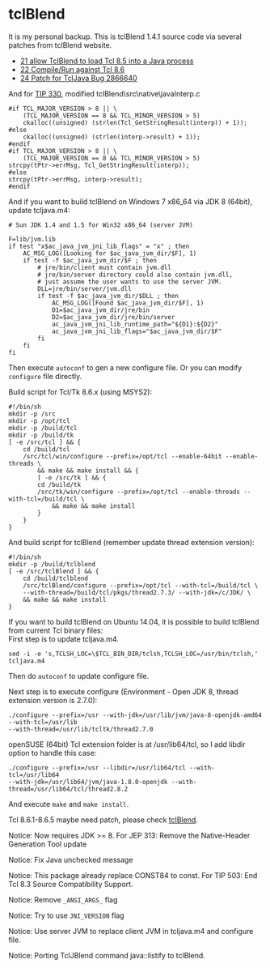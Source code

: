 tclBlend
===== 

It is my personal backup. This is tclBlend 1.4.1 source code via several
patches from tclBlend website.

* [21 allow TclBlend to load Tcl 8.5 into a Java process](http://sourceforge.net/p/tcljava/patches/21/)
* [22 Compile/​Run against Tcl 8.6](http://sourceforge.net/p/tcljava/patches/22/)
* [24 Patch for TclJava Bug 2866640](http://sourceforge.net/p/tcljava/patches/24/)

And for [TIP 330](http://www.tcl.tk/cgi-bin/tct/tip/330.html),
modified tclBlend\src\native\javaInterp.c

    #if TCL_MAJOR_VERSION > 8 || \
        (TCL_MAJOR_VERSION == 8 && TCL_MINOR_VERSION > 5)
        ckalloc((unsigned) (strlen(Tcl_GetStringResult(interp)) + 1));
    #else
        ckalloc((unsigned) (strlen(interp->result) + 1));
    #endif
    #if TCL_MAJOR_VERSION > 8 || \
        (TCL_MAJOR_VERSION == 8 && TCL_MINOR_VERSION > 5)
    strcpy(tPtr->errMsg, Tcl_GetStringResult(interp));
    #else
    strcpy(tPtr->errMsg, interp->result);
    #endif

And if you want to build tclBlend on Windows 7 x86_64 via JDK 8 (64bit), update tcljava.m4:

    # Sun JDK 1.4 and 1.5 for Win32 x86_64 (server JVM)

    F=lib/jvm.lib
    if test "x$ac_java_jvm_jni_lib_flags" = "x" ; then
        AC_MSG_LOG([Looking for $ac_java_jvm_dir/$F], 1)
        if test -f $ac_java_jvm_dir/$F ; then
            # jre/bin/client must contain jvm.dll
            # jre/bin/server directory could also contain jvm.dll,
            # just assume the user wants to use the server JVM.
            DLL=jre/bin/server/jvm.dll
            if test -f $ac_java_jvm_dir/$DLL ; then
                AC_MSG_LOG([Found $ac_java_jvm_dir/$F], 1)
                D1=$ac_java_jvm_dir/jre/bin
                D2=$ac_java_jvm_dir/jre/bin/server
                ac_java_jvm_jni_lib_runtime_path="${D1}:${D2}"
                ac_java_jvm_jni_lib_flags="$ac_java_jvm_dir/$F"
            fi
        fi
    fi 

Then execute `autoconf` to gen a new configure file.
Or you can modify `configure` file directly.

Build script for Tcl/Tk 8.6.x (using MSYS2):

    #!/bin/sh
    mkdir -p /src
    mkdir -p /opt/tcl
    mkdir -p /build/tcl
    mkdir -p /build/tk
    [ -e /src/tcl ] && {
        cd /build/tcl
        /src/tcl/win/configure --prefix=/opt/tcl --enable-64bit --enable-threads \
            && make && make install && {
            [ -e /src/tk ] && {
            cd /build/tk
            /src/tk/win/configure --prefix=/opt/tcl --enable-threads --with-tcl=/build/tcl \
                && make && make install
            }
        }
    }

And build script for tclBlend (remember update thread extension version):

    #!/bin/sh
    mkdir -p /build/tclblend
    [ -e /src/tclBlend ] && {
        cd /build/tclblend
        /src/tclBlend/configure --prefix=/opt/tcl --with-tcl=/build/tcl \
        --with-thread=/build/tcl/pkgs/thread2.7.3/ --with-jdk=/c/JDK/ \
        && make && make install
    }
    

If you want to build tclBlend on Ubuntu 14.04, it is possible to build tclBlend from current Tcl binary files:  
First step is to update tcljava.m4.

    sed -i -e 's,TCLSH_LOC=\$TCL_BIN_DIR/tclsh,TCLSH_LOC=/usr/bin/tclsh,' tcljava.m4

Then do `autoconf` to update configure file.

Next step is to execute configure (Environment - Open JDK 8, thread extension version is 2.7.0):

    ./configure --prefix=/usr --with-jdk=/usr/lib/jvm/java-8-openjdk-amd64 --with-tcl=/usr/lib
    --with-thread=/usr/lib/tcltk/thread2.7.0

openSUSE (64bit) Tcl extension folder is at /usr/lib64/tcl,
so I add libdir option to handle this case:

    ./configure --prefix=/usr --libdir=/usr/lib64/tcl --with-tcl=/usr/lib64
    --with-jdk=/usr/lib64/jvm/java-1.8.0-openjdk --with-thread=/usr/lib64/tcl/thread2.8.2

And execute `make` and `make install`.

Tcl 8.6.1-8.6.5 maybe need patch, please check [tclBlend](http://wiki.tcl.tk/1313).

Notice:
Now requires JDK >= 8.
For JEP 313: Remove the Native-Header Generation Tool update

Notice:
Fix Java unchecked message

Notice:
This package already replace CONST84 to const.
For TIP 503: End Tcl 8.3 Source Compatibility Support.

Notice:
Remove `_ANSI_ARGS_` flag

Notice:
Try to use `JNI_VERSION` flag

Notice:
Use server JVM to replace client JVM in tcljava.m4 and configure file.

Notice:
Porting TclJBlend command java::listify to tclBlend.

